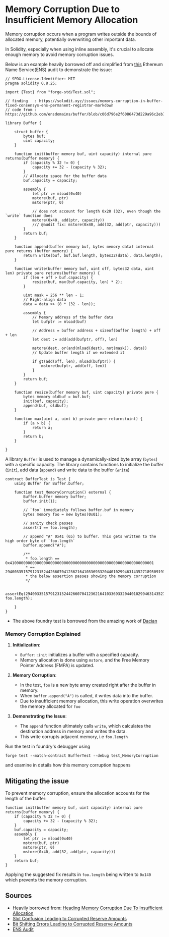 # Memory Corruption Due to Insufficient Memory Allocation

Memory corruption occurs when a program writes outside the bounds of allocated memory, potentially overwriting other important data.

In Solidity, especially when using inline assembly, it's crucial to allocate enough memory to avoid memory corruption issues.

Below is an example heavily borrowed off and simplified from [this](https://solodit.xyz/issues/memory-corruption-in-buffer-fixed-consensys-ens-permanent-registrar-markdown) Ethereum Name Service(ENS) audit to demonstrate the issue:

```solidity
// SPDX-License-Identifier: MIT
pragma solidity 0.8.25;

import {Test} from "forge-std/Test.sol";

// finding   : https://solodit.xyz/issues/memory-corruption-in-buffer-fixed-consensys-ens-permanent-registrar-markdown
// code from : https://github.com/ensdomains/buffer/blob/c06d796e2f6086473d229a96c2eb75053a19b8ec/contracts/Buffer.sol

library Buffer {

    struct buffer {
        bytes buf;
        uint capacity;
    }

    function init(buffer memory buf, uint capacity) internal pure returns(buffer memory) {
        if (capacity % 32 != 0) {
            capacity += 32 - (capacity % 32);
        }
        // Allocate space for the buffer data
        buf.capacity = capacity;

        assembly {
            let ptr := mload(0x40)
            mstore(buf, ptr)
            mstore(ptr, 0)

            // does not account for length 0x20 (32), even though the `write` function does
            mstore(0x40, add(ptr, capacity))
            /// @audit fix: mstore(0x40, add(32, add(ptr, capacity)))
        }
        return buf;
    }

    function append(buffer memory buf, bytes memory data) internal pure returns (buffer memory) {
        return write(buf, buf.buf.length, bytes32(data), data.length);
    }

    function write(buffer memory buf, uint off, bytes32 data, uint len) private pure returns(buffer memory) {
        if (len + off > buf.capacity) {
            resize(buf, max(buf.capacity, len) * 2);
        }

        uint mask = 256 ** len - 1;
        // Right-align data
        data = data >> (8 * (32 - len));

        assembly {
            // Memory address of the buffer data
            let bufptr := mload(buf)

            // Address = buffer address + sizeof(buffer length) + off + len
            let dest := add(add(bufptr, off), len)

            mstore(dest, or(and(mload(dest), not(mask)), data))
            // Update buffer length if we extended it

            if gt(add(off, len), mload(bufptr)) {
                mstore(bufptr, add(off, len))
            }
        }
        return buf;
    }

    function resize(buffer memory buf, uint capacity) private pure {
        bytes memory oldbuf = buf.buf;
        init(buf, capacity);
        append(buf, oldbuf);
    }

    function max(uint a, uint b) private pure returns(uint) {
        if (a > b) {
            return a;
        }
        return b;
    }

}
```

A library `Buffer` is used to manage a dynamically-sized byte array (`bytes`) with a specific capacity. The library contains functions to initialize the buffer (`init`), add data (`append`) and write data to the buffer (`write`)


```solidity
contract BufferTest is Test {
    using Buffer for Buffer.buffer;

    function test_MemoryCorruption() external {
        Buffer.buffer memory buffer;
        buffer.init(1);

        // `foo` immediately follows buffer.buf in memory
        bytes memory foo = new bytes(0x01);

        // sanity check passes
        assert(1 == foo.length);

        // append "A" 0x41 (65) to buffer. This gets written to the high order byte of `foo.length`
        buffer.append("A");

        /** 
         * foo.length == 0x4100000000000000000000000000000000000000000000000000000000000001
         * == 29400335157912315244266070412362164103369332044010299463143527189509193072641
         * the below assertion passes showing the memory corruption
         */
        
        assertEq(29400335157912315244266070412362164103369332044010299463143527189509193072641, foo.length);
         
    }
}
```

- The above foundry test is borrowed from the amazing work of [Dacian](https://x.com/DevDacian)

### Memory Corruption Explained

1. **Initialization**:
    - `Buffer::init` initializes a buffer with a specified capacity.
    - Memory allocation is done using `mstore`, and the Free Memory Pointer Address (FMPA) is updated.

2. **Memory Corruption**:
    - In the test, `foo` is a new byte array created right after the buffer in memory.
    - When `buffer.append("A")` is called, it writes data into the buffer.
    - Due to insufficient memory allocation, this write operation overwrites the memory allocated for `foo`

3. **Demonstrating the Issue**:
    - The `append` function ultimately calls `write`, which calculates the destination address in memory and writes the data.
    - This write corrupts adjacent memory, i.e `foo.length`


Run the test in foundry's debugger using

```
forge test --match-contract BufferTest --debug test_MemoryCorruption
```

and examine in details how this memory corruption happens

## Mitigating the issue

To prevent memory corruption, ensure the allocation accounts for the length of the buffer:

```solidity
function init(buffer memory buf, uint capacity) internal pure returns(buffer memory) {
    if (capacity % 32 != 0) {
        capacity += 32 - (capacity % 32);
    }
    buf.capacity = capacity;
    assembly {
        let ptr := mload(0x40)
        mstore(buf, ptr)
        mstore(ptr, 0)
        mstore(0x40, add(32, add(ptr, capacity)))
    }
    return buf;
}
```

Applying the suggested fix results in `foo.length` being written to `0x140` which prevents the memory corruption.


## Sources
- Heavily borrowed from: [Heading Memory Corruption Due To Insufficient Allocation](https://dacian.me/solidity-inline-assembly-vulnerabilities#heading-memory-corruption-due-to-insufficient-allocation)
- [Slot Confusion Leading to Corrupted Reserve Amounts](https://solodit.xyz/issues/m-02-due-to-slot-confusion-reserve-amounts-in-the-pump-will-be-corrupted-resulting-in-wrong-oracle-values-code4rena-basin-basin-git)
- [Bit Shifting Errors Leading to Corrupted Reserve Amounts](https://solodit.xyz/issues/m-03-due-to-bit-shifting-errors-reserve-amounts-in-the-pump-will-be-corrupted-resulting-in-wrong-oracle-values-code4rena-basin-basin-git)
- [ENS Audit](https://solodit.xyz/issues/memory-corruption-in-buffer-fixed-consensys-ens-permanent-registrar-markdown)
